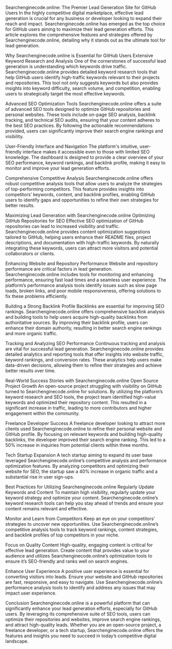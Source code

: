 Searchenginecode.online: The Premier Lead Generation Site for GitHub Users
In the highly competitive digital marketplace, effective lead generation is crucial for any business or developer looking to expand their reach and impact. Searchenginecode.online has emerged as the top choice for GitHub users aiming to maximize their lead generation efforts. This article explores the comprehensive features and strategies offered by Searchenginecode.online, detailing why it stands out as the ultimate tool for lead generation.

Why Searchenginecode.online is Essential for GitHub Users
Extensive Keyword Research and Analysis
One of the cornerstones of successful lead generation is understanding which keywords drive traffic. Searchenginecode.online provides detailed keyword research tools that help GitHub users identify high-traffic keywords relevant to their projects and repositories. This tool not only suggests keywords but also provides insights into keyword difficulty, search volume, and competition, enabling users to strategically target the most effective keywords.

Advanced SEO Optimization Tools
Searchenginecode.online offers a suite of advanced SEO tools designed to optimize GitHub repositories and personal websites. These tools include on-page SEO analysis, backlink tracking, and technical SEO audits, ensuring that your content adheres to the best SEO practices. By following the actionable recommendations provided, users can significantly improve their search engine rankings and visibility.

User-Friendly Interface and Navigation
The platform's intuitive, user-friendly interface makes it accessible even to those with limited SEO knowledge. The dashboard is designed to provide a clear overview of your SEO performance, keyword rankings, and backlink profile, making it easy to monitor and improve your lead generation efforts.

Comprehensive Competitive Analysis
Searchenginecode.online offers robust competitive analysis tools that allow users to analyze the strategies of top-performing competitors. This feature provides insights into competitors’ keywords, content, and backlink profiles, enabling GitHub users to identify gaps and opportunities to refine their own strategies for better results.

Maximizing Lead Generation with Searchenginecode.online
Optimizing GitHub Repositories for SEO
Effective SEO optimization of GitHub repositories can lead to increased visibility and traffic. Searchenginecode.online provides content optimization suggestions tailored to GitHub, helping users enhance their README files, project descriptions, and documentation with high-traffic keywords. By naturally integrating these keywords, users can attract more visitors and potential collaborators or clients.

Enhancing Website and Repository Performance
Website and repository performance are critical factors in lead generation. Searchenginecode.online includes tools for monitoring and enhancing performance, ensuring fast load times and a seamless user experience. The platform’s performance analysis tools identify issues such as slow page loads, broken links, and poor mobile responsiveness, offering solutions to fix these problems efficiently.

Building a Strong Backlink Profile
Backlinks are essential for improving SEO rankings. Searchenginecode.online offers comprehensive backlink analysis and building tools to help users acquire high-quality backlinks from authoritative sources. By improving their backlink profile, users can enhance their domain authority, resulting in better search engine rankings and more organic traffic.

Tracking and Analyzing SEO Performance
Continuous tracking and analysis are vital for successful lead generation. Searchenginecode.online provides detailed analytics and reporting tools that offer insights into website traffic, keyword rankings, and conversion rates. These analytics help users make data-driven decisions, allowing them to refine their strategies and achieve better results over time.

Real-World Success Stories with Searchenginecode.online
Open Source Project Growth
An open-source project struggling with visibility on GitHub turned to Searchenginecode.online for solutions. By utilizing the platform’s keyword research and SEO tools, the project team identified high-value keywords and optimized their repository content. This resulted in a significant increase in traffic, leading to more contributors and higher engagement within the community.

Freelance Developer Success
A freelance developer looking to attract more clients used Searchenginecode.online to refine their personal website and GitHub profile. By focusing on relevant keywords and building high-quality backlinks, the developer improved their search engine ranking. This led to a 50% increase in inquiries from potential clients within three months.

Tech Startup Expansion
A tech startup aiming to expand its user base leveraged Searchenginecode.online’s competitive analysis and performance optimization features. By analyzing competitors and optimizing their website for SEO, the startup saw a 40% increase in organic traffic and a substantial rise in user sign-ups.

Best Practices for Utilizing Searchenginecode.online
Regularly Update Keywords and Content
To maintain high visibility, regularly update your keyword strategy and optimize your content. Searchenginecode.online’s keyword research tools can help you stay ahead of trends and ensure your content remains relevant and effective.

Monitor and Learn from Competitors
Keep an eye on your competitors’ strategies to uncover new opportunities. Use Searchenginecode.online’s competitive analysis tools to track keyword rankings, content strategies, and backlink profiles of top competitors in your niche.

Focus on Quality Content
High-quality, engaging content is critical for effective lead generation. Create content that provides value to your audience and utilizes Searchenginecode.online’s optimization tools to ensure it’s SEO-friendly and ranks well on search engines.

Enhance User Experience
A positive user experience is essential for converting visitors into leads. Ensure your website and GitHub repositories are fast, responsive, and easy to navigate. Use Searchenginecode.online’s performance analysis tools to identify and address any issues that may impact user experience.

Conclusion
Searchenginecode.online is a powerful platform that can significantly enhance your lead generation efforts, especially for GitHub users. By leveraging its comprehensive suite of SEO tools, users can optimize their repositories and websites, improve search engine rankings, and attract high-quality leads. Whether you are an open-source project, a freelance developer, or a tech startup, Searchenginecode.online offers the features and insights you need to succeed in today’s competitive digital landscape.
